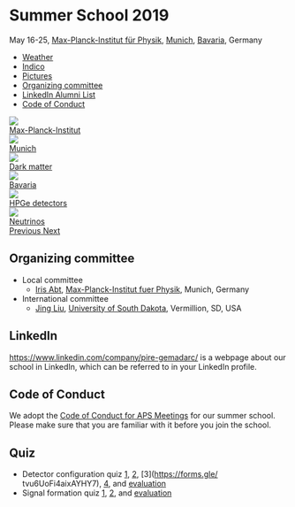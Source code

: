 # Summer School 2019

<div class="row">

<div class="col-md-6">
May 16-25, <a href="https://www.mpp.mpg.de/">Max-Planck-Institut für Physik</a>,
<a href="https://www.muenchen.de/int/en.html">Munich</a>,
<a href="https://en.wikipedia.org/wiki/Bavaria">Bavaria</a>, Germany
<ul>
<li><a href="https://weather.com/weather/tenday/l/Munich+Germany+GMXX0087:1:GM">Weather</a></li>
<li><a href="https://indico.mpp.mpg.de/event/6013/">Indico</a></li>
<li><a href="https://nextcloud.mpp.mpg.de/nextcloud/index.php/s/f7TbHZY8RYKF9XF">Pictures</a></li>
<li><a href="#organizing-committee">Organizing committee</a></li>
<li><a href="#linkedin">LinkedIn Alumni List</a></li>
<li><a href="#code-of-conduct">Code of Conduct</a></li>
</ul>
</div>

<div id="science-carousel" class="carousel slide col-md-6" data-ride="carousel">

<div class="carousel-inner" role="listbox">
<div class="item active">
<img src="https://www.mpg.de/251174/standard-1533037269.jpg?t=eyJ3aWR0aCI6ODQ4LCJoZWlnaHQiOjM5NSwiZml0IjoiY3JvcCIsIm9ial9pZCI6MjUxMTc0fQ==--48549c8bb2bf48d7eed97d38d2b395b45a307db1">
<div class="carousel-caption">
<a class="btn btn-lg btn-primary" href="#underground-laboratories" role="button">Max-Planck-Institut</a>
</div>
</div>

<div class="item">
<img src="https://cdn.muenchen-p.de/.imaging/stk/responsive/image980/dms/homepages-2016/herbstpanorama-hp/document/herbstpanorama-hp.jpg">
<div class="carousel-caption">
<a class="btn btn-lg btn-primary" href="#lodging" role="button">Munich</a>
</div>
</div>

<div class="item">
<img src="https://upload.wikimedia.org/wikipedia/commons/thumb/3/31/COSMOS_3D_dark_matter_map.png/1024px-COSMOS_3D_dark_matter_map.png">
<div class="carousel-caption">
<a class="btn btn-lg btn-primary" href="#dark-matter" role="button">Dark matter</a>
</div>
</div>

<div class="item">
<img src="https://upload.wikimedia.org/wikipedia/commons/thumb/0/0d/%C3%9Cber_dem_Spitzsteinhaus_%283650068382%29.jpg/1280px-%C3%9Cber_dem_Spitzsteinhaus_%283650068382%29.jpg">
<div class="carousel-caption">
<a class="btn btn-lg btn-primary" href="#food" role="button">Bavaria</a>
</div>
</div>

<div class="item">
<img src="https://drive.google.com/uc?id=0BwM7XYhFgK7oMmZNb2dnQ0xHWXM">
<div class="carousel-caption">
<a class="btn btn-lg btn-primary" href="#germanium-detector-technologies" role="button">HPGe detectors</a>
</div>
</div>

<div class="item">
<img src="https://www.symmetrymagazine.org/sites/default/files/styles/2015_hero/public/images/standard/FINAL_neutrinos_header_sized.jpg?itok=ZDqZNm5W">
<div class="carousel-caption">
<a class="btn btn-lg btn-primary" href="#neutrino-physics" role="button">Neutrinos</a>
</div>
</div>
</div><!--carousel-inner-->

<a class="left carousel-control" href="#science-carousel" role="button" data-slide="prev">
<span class="glyphicon glyphicon-chevron-left" aria-hidden="true"></span>
<span class="sr-only">Previous</span>
</a>

<a class="right carousel-control" href="#science-carousel" role="button" data-slide="next">
<span class="glyphicon glyphicon-chevron-right" aria-hidden="true"></span>
<span class="sr-only">Next</span>
</a>

</div><!-- carousel slide -->

</div><!-- row -->

## Organizing committee

- Local committee
  - [Iris Abt][Iris], [Max-Planck-Institut fuer Physik][MPI], Munich, Germany
- International committee
  - [Jing Liu][Jing], [University of South Dakota][USD], Vermillion, SD, USA

## LinkedIn

<https://www.linkedin.com/company/pire-gemadarc/> is a webpage about our school in LinkedIn, which can be referred to in your LinkedIn profile.

## Code of Conduct

We adopt the [Code of Conduct for APS Meetings](http://www.china-embassy.org/eng/zmzlljs/t84229.htm) for our summer school. Please make sure that you are familiar with it before you join the school.

## Quiz

- Detector configuration quiz [1](https://forms.gle/MCLEoKFSe5vmDpyz6), [2](https://forms.gle/u37TzBKQQjKch1R38), [3](https://forms.gle/   tvu6UoFi4aixAYHY7), [4](https://forms.gle/zjzUb4Rk4ExBqsCC6), and [evaluation](https://forms.gle/jeheWLu5zsuP1qEM6)
- Signal formation quiz [1](https://forms.gle/k3BD8UVHWRHDqYWt5), [2](https://forms.gle/YfMTTD8u2Ekcxr3d8), and [evaluation](https://forms.gle/gv1E5NJ5Y426xyG89)
 
[USD]: http://www.usd.edu
[MPI]: https://www.mpp.mpg.de/en/
[Iris]:https://www.mpp.mpg.de/en/research/new-technologies/gedet-development-of-germanium-detectors/
[Jing]: http://www.usd.edu/faculty-and-staff/Jing-Liu
